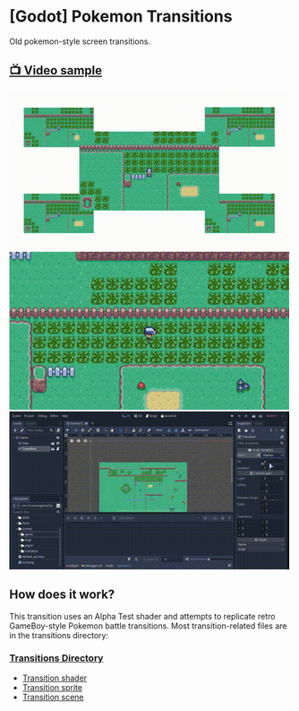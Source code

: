 # [Godot] Pokemon Transitions
Old pokemon-style screen transitions.

## [:tv: Video sample](http://www.youtube.com/watch?v=7MrJkCDC1pU)
[![Preview image failed to load!](img/preview1.gif)](http://www.youtube.com/watch?v=7MrJkCDC1pU)
[![Preview image failed to load!](img/preview2.gif)](http://www.youtube.com/watch?v=7MrJkCDC1pU)
[![Preview image failed to load!](img/preview3.gif)](http://www.youtube.com/watch?v=7MrJkCDC1pU)

## How does it work?
This transition uses an Alpha Test shader and attempts to replicate retro GameBoy-style Pokemon battle transitions.
Most transition-related files are in the transitions directory:

### [Transitions Directory](scenes/transition)
 - [Transition shader](scenes/transition/Transition.shader)
 - [Transition sprite](scenes/transition/TexRect.gd)
 - [Transition scene](scenes/transition/Transition.gd)
